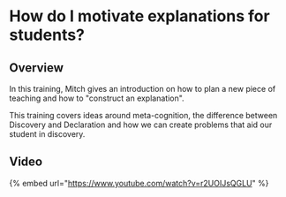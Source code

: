 # How do I motivate explanations for students?

## Overview

In this training, Mitch gives an introduction on how to plan a new piece of teaching and how to "construct an explanation".

This training covers ideas around meta-cognition, the difference between Discovery and Declaration and how we can create problems that aid our student in discovery.

## Video

{% embed url="https://www.youtube.com/watch?v=r2UOIJsQGLU" %}

